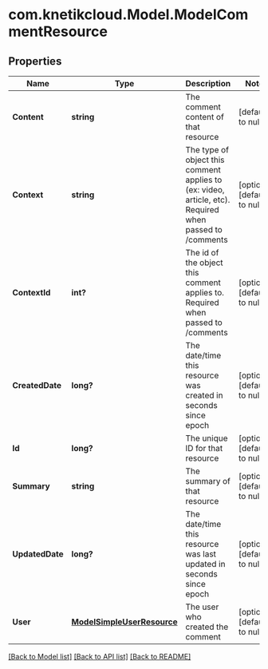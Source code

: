 # com.knetikcloud.Model.ModelCommentResource
## Properties

Name | Type | Description | Notes
------------ | ------------- | ------------- | -------------
**Content** | **string** | The comment content of that resource | [default to null]
**Context** | **string** | The type of object this comment applies to (ex: video, article, etc). Required when passed to /comments | [optional] [default to null]
**ContextId** | **int?** | The id of the object this comment applies to.  Required when passed to /comments | [optional] [default to null]
**CreatedDate** | **long?** | The date/time this resource was created in seconds since epoch | [optional] [default to null]
**Id** | **long?** | The unique ID for that resource | [optional] [default to null]
**Summary** | **string** | The summary of that resource | [optional] [default to null]
**UpdatedDate** | **long?** | The date/time this resource was last updated in seconds since epoch | [optional] [default to null]
**User** | [**ModelSimpleUserResource**](ModelSimpleUserResource.md) | The user who created the comment | [optional] [default to null]

[[Back to Model list]](../README.md#documentation-for-models) [[Back to API list]](../README.md#documentation-for-api-endpoints) [[Back to README]](../README.md)

